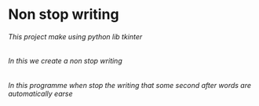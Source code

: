 # Non stop writing
###### This project make using python lib tkinter 
###### In this we create a non stop writing 
###### In this programme when stop the writing that some second after words are automatically earse 